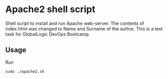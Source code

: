 # Apache2 shell script

Shell script to install and run Apache web-server. The contents of index.html was changed to Name and Surname of the author. This is a test task for GlobalLogic DevOps Bootcamp.

## Usage
Run
```console
sudo ./apache2.sh
```
